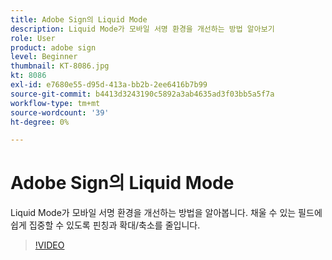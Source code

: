 ```yaml
---
title: Adobe Sign의 Liquid Mode
description: Liquid Mode가 모바일 서명 환경을 개선하는 방법 알아보기
role: User
product: adobe sign
level: Beginner
thumbnail: KT-8086.jpg
kt: 8086
exl-id: e7680e55-d95d-413a-bb2b-2ee6416b7b99
source-git-commit: b4413d3243190c5892a3ab4635ad3f03bb5a5f7a
workflow-type: tm+mt
source-wordcount: '39'
ht-degree: 0%

---
```


# Adobe Sign의 Liquid Mode

Liquid Mode가 모바일 서명 환경을 개선하는 방법을 알아봅니다. 채울 수 있는 필드에 쉽게 집중할 수 있도록 핀칭과 확대/축소를 줄입니다.

>[!VIDEO](https://video.tv.adobe.com/v/333803?hidetitle=true)
